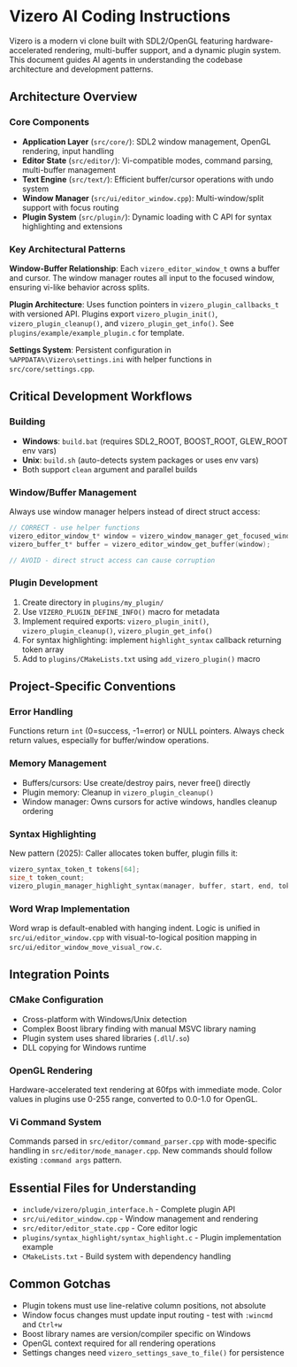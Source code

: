 # Vizero AI Coding Instructions

Vizero is a modern vi clone built with SDL2/OpenGL featuring hardware-accelerated rendering, multi-buffer support, and a dynamic plugin system. This document guides AI agents in understanding the codebase architecture and development patterns.

## Architecture Overview

### Core Components
- **Application Layer** (`src/core/`): SDL2 window management, OpenGL rendering, input handling
- **Editor State** (`src/editor/`): Vi-compatible modes, command parsing, multi-buffer management
- **Text Engine** (`src/text/`): Efficient buffer/cursor operations with undo system
- **Window Manager** (`src/ui/editor_window.cpp`): Multi-window/split support with focus routing
- **Plugin System** (`src/plugin/`): Dynamic loading with C API for syntax highlighting and extensions

### Key Architectural Patterns

**Window-Buffer Relationship**: Each `vizero_editor_window_t` owns a buffer and cursor. The window manager routes all input to the focused window, ensuring vi-like behavior across splits.

**Plugin Architecture**: Uses function pointers in `vizero_plugin_callbacks_t` with versioned API. Plugins export `vizero_plugin_init()`, `vizero_plugin_cleanup()`, and `vizero_plugin_get_info()`. See `plugins/example/example_plugin.c` for template.

**Settings System**: Persistent configuration in `%APPDATA%\Vizero\settings.ini` with helper functions in `src/core/settings.cpp`.

## Critical Development Workflows

### Building
- **Windows**: `build.bat` (requires SDL2_ROOT, BOOST_ROOT, GLEW_ROOT env vars)
- **Unix**: `build.sh` (auto-detects system packages or uses env vars)
- Both support `clean` argument and parallel builds

### Window/Buffer Management
Always use window manager helpers instead of direct struct access:
```c
// CORRECT - use helper functions
vizero_editor_window_t* window = vizero_window_manager_get_focused_window(manager);
vizero_buffer_t* buffer = vizero_editor_window_get_buffer(window);

// AVOID - direct struct access can cause corruption
```

### Plugin Development
1. Create directory in `plugins/my_plugin/`
2. Use `VIZERO_PLUGIN_DEFINE_INFO()` macro for metadata
3. Implement required exports: `vizero_plugin_init()`, `vizero_plugin_cleanup()`, `vizero_plugin_get_info()`
4. For syntax highlighting: implement `highlight_syntax` callback returning token array
5. Add to `plugins/CMakeLists.txt` using `add_vizero_plugin()` macro

## Project-Specific Conventions

### Error Handling
Functions return `int` (0=success, -1=error) or NULL pointers. Always check return values, especially for buffer/window operations.

### Memory Management
- Buffers/cursors: Use create/destroy pairs, never free() directly
- Plugin memory: Cleanup in `vizero_plugin_cleanup()`
- Window manager: Owns cursors for active windows, handles cleanup ordering

### Syntax Highlighting
New pattern (2025): Caller allocates token buffer, plugin fills it:
```c
vizero_syntax_token_t tokens[64];
size_t token_count;
vizero_plugin_manager_highlight_syntax(manager, buffer, start, end, tokens, 64, &token_count);
```

### Word Wrap Implementation
Word wrap is default-enabled with hanging indent. Logic is unified in `src/ui/editor_window.cpp` with visual-to-logical position mapping in `src/ui/editor_window_move_visual_row.c`.

## Integration Points

### CMake Configuration
- Cross-platform with Windows/Unix detection
- Complex Boost library finding with manual MSVC library naming
- Plugin system uses shared libraries (`.dll`/`.so`)
- DLL copying for Windows runtime

### OpenGL Rendering
Hardware-accelerated text rendering at 60fps with immediate mode. Color values in plugins use 0-255 range, converted to 0.0-1.0 for OpenGL.

### Vi Command System
Commands parsed in `src/editor/command_parser.cpp` with mode-specific handling in `src/editor/mode_manager.cpp`. New commands should follow existing `:command args` pattern.

## Essential Files for Understanding

- `include/vizero/plugin_interface.h` - Complete plugin API
- `src/ui/editor_window.cpp` - Window management and rendering
- `src/editor/editor_state.cpp` - Core editor logic
- `plugins/syntax_highlight/syntax_highlight.c` - Plugin implementation example
- `CMakeLists.txt` - Build system with dependency handling

## Common Gotchas

- Plugin tokens must use line-relative column positions, not absolute
- Window focus changes must update input routing - test with `:wincmd` and `Ctrl+w`
- Boost library names are version/compiler specific on Windows
- OpenGL context required for all rendering operations
- Settings changes need `vizero_settings_save_to_file()` for persistence